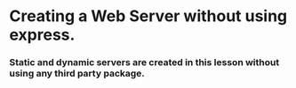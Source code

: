 # Creating a Web Server without using express.
### Static and dynamic servers are created in this lesson without using any third party package.